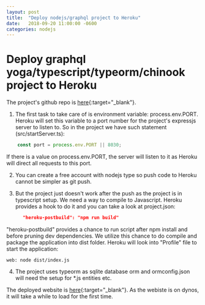 ```yaml
---
layout: post
title:  "Deploy nodejs/graphql project to Heroku"
date:   2018-09-20 11:00:00 -0600
categories: nodejs
---
```


Deploy graphql yoga/typescript/typeorm/chinook project to Heroku
===================================================================================

The project's github repo is [here](https://github.com/chesteryang/graphql-ts){:target="_blank"}.

1. The first task to take care of is environment variable: process.env.PORT. Heroku will set this variable to a port number for the project's expressjs server to listen to. So in the project we have such statement (src/startServer.ts):
```JavaScript
    const port = process.env.PORT || 8030;
```
If there is a value on process.env.PORT, the server will listen to it as Heroku will direct all requests to this port.

2. You can create a free account with nodejs type so push code to Heroku cannot be simpler as git push. 

3. But the project just doesn't work after the push as the project is in typescript setup. We need a way to compile to Javascript. Heroku provides a hook to do it and you can take a look at project.json:
```json
      "heroku-postbuild": "npm run build"
```
"heroku-postbuild" provides a chance to run script after npm install and before pruning dev dependencies. We utilize this chance to do compile and package the application into dist folder. Heroku will look into "Profile" file to start the application:
```
web: node dist/index.js
```

4. The project uses typeorm as sqlite database orm and ormconfig.json will need the setup for *.js entities etc.

The deployed website is [here](https://chinook-gql.herokuapp.com/){:target="_blank"}. As the webiste is on dynos, it will take a while to load for the first time.
